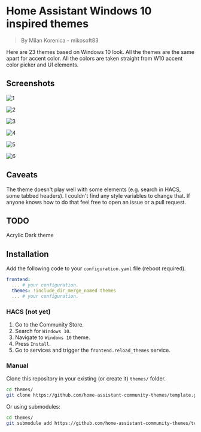 # Home Assistant Windows 10 inspired themes

> By Milan Korenica - mikosoft83

Here are 23 themes based on Windows 10 look. All the themes are the same apart for accent color. All the colors are taken straight from W10 accent color picker and UI elements. 

## Screenshots

![1](https://github.com/mikosoft83/hass-windows10-themes/raw/master/w102ss1.png)

![2](https://github.com/mikosoft83/hass-windows10-themes/raw/master/w102ss2.png)

![3](https://github.com/mikosoft83/hass-windows10-themes/raw/master/w102ss3.png)

![4](https://github.com/mikosoft83/hass-windows10-themes/raw/master/w102ss4.png)

![5](https://github.com/mikosoft83/hass-windows10-themes/raw/master/w102ss5.png)

![6](https://github.com/mikosoft83/hass-windows10-themes/raw/master/w102ss6.png)

## Caveats

The theme doesn't play well with some elements (e.g. search in HACS, some tabbed headers). I couldn't find any style variables to change that. If anyone knows how to do that feel free to open an issue or a pull request.

## TODO

Acrylic
Dark theme

## Installation

Add the following code to your `configuration.yaml` file (reboot required).

```yaml
frontend:
  ... # your configuration.
  themes: !include_dir_merge_named themes
  ... # your configuration.
```
### HACS (not yet)

1. Go to the Community Store.
2. Search for `Windows 10`.
3. Navigate to `Windows 10` theme.
4. Press `Install`.
6. Go to services and trigger the `frontend.reload_themes` service.

### Manual

Clone this repository in your existing (or create it) `themes/` folder.

```bash
cd themes/
git clone https://github.com/home-assistant-community-themes/template.git
```

Or using submodules:

```bash
cd themes/
git submodule add https://github.com/home-assistant-community-themes/template.git
```

